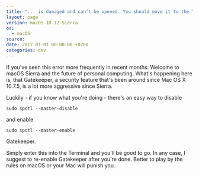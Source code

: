 ```yaml
---
title: "... is damaged and can’t be opened. You should move it to the Trash."
layout: page
version: macOS 10.12 Sierra
os:
  - macOS
source:
date: 2017-01-01 00:00:00 +0200
categories: dev
---
```


If you've seen this error more frequently in recent months: Welcome to macOS Sierra and the future of personal computing. What's happening here is, that Gatekeeper, a security feature that's been around since Mac OS X 10.7.5, is a lot more aggressive since Sierra.

Luckily - if you know what you're doing - there's an easy way to disable

`sudo spctl --master-disable`

and enable

`sudo spctl --master-enable`

Gatekeeper.

Simply enter this into the Terminal and you'll be good to go. In any case, I suggest to re-enable Gatekeeper after you're done. Better to play by the rules on macOS or your Mac will punish you.
